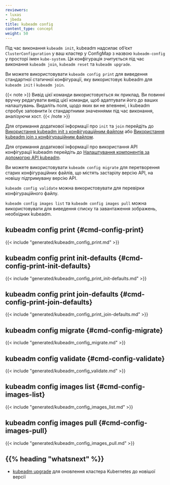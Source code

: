 ```yaml
---
reviewers:
- luxas
- jbeda
title: kubeadm config
content_type: concept
weight: 50
---
```


<!-- overview -->

Під час виконання `kubeadm init`, kubeadm надсилає обʼєкт `ClusterConfiguration` у ваш кластер у ConfigMap з назвою `kubeadm-config` у просторі імен `kube-system`. Ця конфігурація зчитується під час виконання `kubeadm join`, `kubeadm reset` та `kubeadm upgrade`.

Ви можете використовувати `kubeadm config print` для виведення стандартної статичної конфігурації, яку використовує kubeadm для `kubeadm init` і `kubeadm join`.

{{< note >}}
Вивід цієї команди використовується як приклад. Ви повинні вручну редагувати вивід цієї команди, щоб адаптувати його до ваших налаштувань. Видаліть поля, щодо яких ви не впевнені, і kubeadm спробує заповнити їх стандартними значеннями під час виконання, аналізуючи хост.
{{< /note >}}

Для отримання додаткової інформації про `init` та `join` перейдіть до [Використання kubeadm init з конфігураційним файлом](/docs/reference/setup-tools/kubeadm/kubeadm-init/#config-file) або [Використання kubeadm join з конфігураційним файлом](/docs/reference/setup-tools/kubeadm/kubeadm-join/#config-file).

Для отримання додаткової інформації про використання API конфігурації kubeadm перейдіть до [Налаштування компонентів за допомогою API kubeadm](/docs/setup/production-environment/tools/kubeadm/control-plane-flags).

Ви можете використовувати `kubeadm config migrate` для перетворення старих конфігураційних файлів, що містять застарілу версію API, на новішу підтримувану версію API.

`kubeadm config validate` можна використовувати для перевірки конфігураційного файлу.

`kubeadm config images list` та `kubeadm config images pull` можна використовувати для виведення списку та завантаження зображень, необхідних kubeadm.

<!-- body -->
## kubeadm config print {#cmd-config-print}

{{< include "generated/kubeadm_config_print.md" >}}

## kubeadm config print init-defaults {#cmd-config-print-init-defaults}

{{< include "generated/kubeadm_config_print_init-defaults.md" >}}

## kubeadm config print join-defaults {#cmd-config-print-join-defaults}

{{< include "generated/kubeadm_config_print_join-defaults.md" >}}

## kubeadm config migrate {#cmd-config-migrate}

{{< include "generated/kubeadm_config_migrate.md" >}}

## kubeadm config validate {#cmd-config-validate}

{{< include "generated/kubeadm_config_validate.md" >}}

## kubeadm config images list {#cmd-config-images-list}

{{< include "generated/kubeadm_config_images_list.md" >}}

## kubeadm config images pull {#cmd-config-images-pull}

{{< include "generated/kubeadm_config_images_pull.md" >}}

## {{% heading "whatsnext" %}}

* [kubeadm upgrade](/docs/reference/setup-tools/kubeadm/kubeadm-upgrade/) для оновлення кластера Kubernetes до новішої версії
